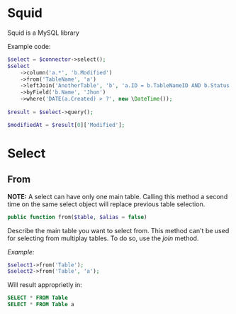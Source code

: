 # Squid
Squid is a MySQL library

Example code:
```php
$select = $connector->select();
$select
	->column('a.*', 'b.Modified')
	->from('TableName', 'a')
	->leftJoin('AnotherTable', 'b', 'a.ID = b.TableNameID AND b.Status = ?', 'valid')
	->byField('b.Name', 'Jhon')
	->where('DATE(a.Created) > ?', new \DateTime());
	
$result = $select->query();

$modifiedAt = $result[0]['Modified'];
```

# Select

## From
**NOTE:** A select can have only one main table. Calling this method a second time on the same select object will replace
previous table selection.

```php
public function from($table, $alias = false)
```

Describe the main table you want to select from. This method can't be used for selecting from multiplay tables. To do so, use the _join_ method.

_Example:_
```php
$select1->from('Table');
$select2->from('Table', 'a');
```
Will result approprietly in:
```sql
SELECT * FROM Table
SELECT * FROM Table a
```
